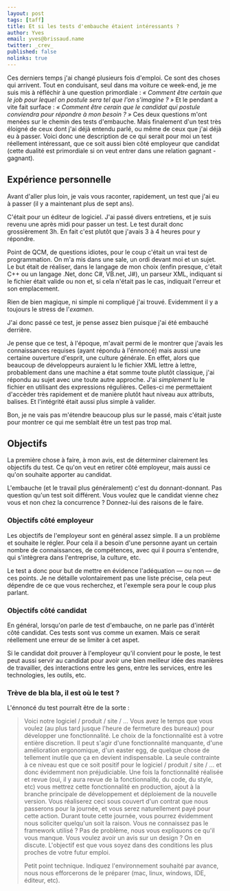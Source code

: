```yaml
---
layout: post
tags: [taff]
title: Et si les tests d'embauche étaient intéressants ?
author: Yves
email: yves@brissaud.name
twitter: _crev_
published: false
nolinks: true
---
```


Ces derniers temps j'ai changé plusieurs fois d'emploi. Ce sont des choses qui arrivent. Tout en conduisant, seul dans ma voiture ce week-end, je me suis mis à réfléchir à une question primordiale : _« Comment être certain que le job pour lequel on postule sera tel que l'on s'imagine ? »_ Et le pendant a vite fait surface : _« Comment être cerain que le candidat qui postule conviendra pour répondre à mon besoin ? »_ Ces deux questions m'ont menées sur le chemin des tests d'embauche. Mais finalement d'un test très éloigné de ceux dont j'ai déjà entendu parlé, ou même de ceux que j'ai déjà eu à passer. Voici donc une description de ce qui serait pour moi un test réellement intéressant, que ce soit aussi bien côté employeur que candidat (cette dualité est primordiale si on veut entrer dans une relation gagnant - gagnant).

## Expérience personnelle

Avant d'aller plus loin, je vais vous raconter, rapidement, un test que j'ai eu à passer (il y a maintenant plus de sept ans).

C'était pour un éditeur de logiciel. J'ai passé divers entretiens, et je suis revenu une après midi pour passer un test. Le test durait donc grossièrement 3h. En fait c'est plutôt que j'avais 3 à 4 heures pour y répondre.

Point de QCM, de questions idiotes, pour le coup c'était un vrai test de programmation. On m'a mis dans une sale, un ordi devant moi et un sujet. Le but était de réaliser, dans le langage de mon choix (enfin presque, c'était C++ ou un langage .Net, donc C#, VB.net, J#), un parseur XML, indiquant si le fichier était valide ou non et, si cela n'était pas le cas, indiquait l'erreur et son emplacement.

Rien de bien magique, ni simple ni compliqué j'ai trouvé. Evidemment il y a toujours le stress de l'_examen_.

J'ai donc passé ce test, je pense assez bien puisque j'ai été embauché derrière.

Je pense que ce test, à l'époque, m'avait permi de le montrer que j'avais les connaissances requises (ayant répondu à l'énnoncé) mais aussi une certaine ouverture d'esprit, une culture générale. En effet, alors que beaucoup de développeurs auraient lu le fichier XML lettre à lettre, probablement dans une machine a état somme toute plutôt classique, j'ai répondu au sujet avec une toute autre approche. J'ai _simplement_ lu le fichier en utilisant des expressions régulières. Celles-ci me permettaient d'accèder très rapidement et de manière plutôt haut niveau aux attributs, balises. Et l'intégrité était aussi plus simple à valider.

Bon, je ne vais pas m'étendre beaucoup plus sur le passé, mais c'était juste pour montrer ce qui me semblait être un test pas trop mal.

## Objectifs

La première chose à faire, à mon avis, est de déterminer clairement les objectifs du test. Ce qu'on veut en retirer côté employeur, mais aussi ce qu'on souhaite apporter au candidat.

L'embauche (et le travail plus généralement) c'est du donnant-donnant. Pas question qu'un test soit différent. Vous voulez que le candidat vienne chez vous et non chez la concurrence ? Donnez-lui des raisons de le faire.

### Objectifs côté employeur

Les objectifs de l'employeur sont en général assez simple. Il a un problème et souhaite le régler. Pour cela il a besoin d'une personne ayant un certain nombre de connaissances, de compétences, avec qui il pourra s'entendre, qui s'intègrera dans l'entreprise, la culture, etc.

Le test a donc pour but de mettre en évidence l'adéquation — ou non — de ces points. Je ne détaille volontairement pas une liste précise, cela peut dépendre de ce que vous recherchez, et l'exemple sera pour le coup plus parlant.

### Objectifs côté candidat

En général, lorsqu'on parle de test d'embauche, on ne parle pas d'intérêt côté candidat. Ces tests sont vus comme un examen. Mais ce serait réellement une erreur de se limiter à cet aspet.

Si le candidat doit prouver à l'employeur qu'il convient pour le poste, le test peut aussi servir au candidat pour avoir une bien meilleur idée des manières de travailler, des interactions entre les gens, entre les services, entre les technologies, les outils, etc.

### Trève de bla bla, il est où le test ?

L'énnoncé du test pourraît être de la sorte :

> Voici notre logiciel / produit / site / ...
> Vous avez le temps que vous voulez (au plus tard jusque l'heure de fermeture des bureaux) pour développer une fonctionnalité.
> Le choix de la fonctionnalité est à votre entière discretion. Il peut s'agir d'une fonctionnalité manquante, d'une amélioration ergonomique, d'un easter egg, de quelque chose de tellement inutile que ça en devient indispensable. La seule contrainte à ce niveau est que ce soit positif pour le logiciel / produit / site / ... et donc évidemment non préjudiciable.
> Une fois la fonctionnalité réalisée et revue (oui, il y aura revue de la fonctionnalité, du code, du style, etc) vous mettrez cette fonctionnalité en production, ajout à la branche principale de développement et déploiement de la nouvelle version.
> Vous réaliserez ceci sous couvert d'un contrat que nous passerons pour la journée, et vous serez naturellement payé pour cette action.
> Durant toute cette journée, vous pourrez évidemment nous soliciter quelqu'un soit la raison. Vous ne connaissez pas le framework utilisé ? Pas de problème, nous vous expliquons ce qu'il vous manque. Vous voulez avoir un avis sur un design ? On en discute. L'objectif est que vous soyez dans des conditions les plus proches de votre futur emploi.
>
> Petit point technique. Indiquez l'environnement souhaité par avance, nous nous efforcerons de le préparer (mac, linux, windows, IDE, éditeur, etc).

